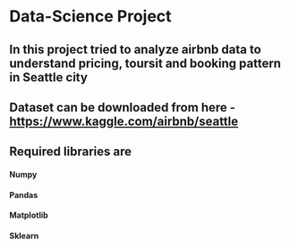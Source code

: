 # Data-Science Project

## In this project tried to analyze airbnb data to understand pricing, toursit and booking pattern in Seattle city

## Dataset can be downloaded from here - https://www.kaggle.com/airbnb/seattle

## Required libraries are
#### Numpy
#### Pandas
#### Matplotlib
#### Sklearn
